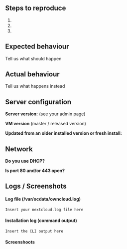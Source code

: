 <!--
Thanks for reporting issues back to this repository, you contributons are much appriciated! This is the issue tracker of Tech and Me's ownCloud VM, if you have any support question please check out https://shop.techandme.se/index.php/product-category/support

Please report only issues corresponding to the VM for ownCloud 9 or later. If you found a bug that is related to core, 
you can file your report here: https://github.com/owncloud/server
-->
## Steps to reproduce
1.
2.
3.

## Expected behaviour
Tell us what should happen

## Actual behaviour
Tell us what happens instead

## Server configuration

**Server version:** (see your admin page)

**VM version** (master / released version)

**Updated from an older installed version or fresh install:**

## Network
**Do you use DHCP?**

**Is port 80 and/or 443 open?**

## Logs / Screenshots
<!--
Please use http://hastebin.com/ for long error messages or logs. Thanks!
-->

#### Log file (/var/ocdata/owncloud.log)
```
Insert your nextcloud.log file here
```

#### Installation log (command output)
```
Insert the CLI output here
```

#### Screenshoots
<!--
Please use http://imgur.com/ for screenshots. Thanks!
-->
